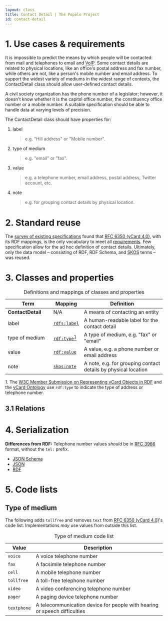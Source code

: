 ```yaml
---
layout: class
title: Contact Detail | The Popolo Project
id: contact-detail
---
```


<h1 id="use-cases-and-requirements">1. Use cases &amp; requirements</h1>

It is impossible to predict the means by which people will be contacted: from mail and telephones to email and <abbr title="Voice over Internet Protocol">VoIP</abbr>. Some contact details are related to physical locations, like an office's postal address and fax number, while others are not, like a person's mobile number and email address. To support the widest variety of mediums in the widest range of contexts, the ContactDetail class should allow user-defined contact details.

<div class="well well-example">
  <p>A civil society organization has the phone number of a legislator; however, it doesn't know whether it is the capitol office number, the constituency office number or a mobile number. A suitable specification should be able to handle data at varying levels of precision.</p>
</div>

The ContactDetail class should have properties for:

1. label

    >e.g. "Hill address" or "Mobile number".

1. type of medium

    >e.g. "email" or "fax".

1. value

    >e.g. a telephone number, email address, postal address, Twitter account, etc.

1. note

    >e.g. for grouping contact details by physical location.

<h1 id="standard-reuse">2. Standard reuse</h1>

The [survey of existing specifications](/appendices/survey.html) found that [RFC 6350 (vCard 4.0)](http://tools.ietf.org/html/rfc6350), with its RDF mappings, is the only vocabulary to meet all [requirements](#use-cases-and-requirements). Few specification allow for the ad hoc definition of contact details. Ultimately, only the data model – consisting of RDF, RDF Schema, and <abbr title="Simple Knowledge Organization System">SKOS</abbr> terms – was reused.

<h1 id="classes-and-properties">3. Classes and properties</h1>

<table>
  <caption>Definitions and mappings of classes and properties</caption>
  <thead>
    <tr>
      <th width="130">Term</th>
      <th>Mapping</th>
      <th>Definition</th>
    </tr>
  </thead>
  <tbody>
    <tr>
      <td><strong>ContactDetail</strong></td>
      <td>N/A</td>
      <td>A means of contacting an entity</td>
    </tr>
    <tr id="rdfs:label">
      <td>label</td>
      <td><code><a href="http://www.w3.org/TR/rdf-schema/#ch_label" title="http://www.w3.org/2000/01/rdf-schema#label">rdfs:label</a></code></td>
      <td>A human-readable label for the contact detail</td>
    </tr>
    <tr id="rdf:type">
      <td>type of medium</td>
      <td><code><a href="http://www.w3.org/TR/rdf-schema/#ch_type" title="http://www.w3.org/1999/02/22-rdf-syntax-ns#type">rdf:type</a></code><a href="#note1"><sup>1</sup></a></td>
      <td>A type of medium, e.g. "fax" or "email"</td>
    </tr>
    <tr id="rdf:value">
      <td>value</td>
      <td><code><a href="http://www.w3.org/TR/rdf-schema/#ch_value" title="http://www.w3.org/1999/02/22-rdf-syntax-ns#value">rdf:value</a></code></td>
      <td>A value, e.g. a phone number or email address</td>
    </tr>
    <tr id="skos:note">
      <td>note</td>
      <td><code><a href="http://www.w3.org/TR/skos-reference/#notes" title="http://www.w3.org/1999/02/22-rdf-syntax-ns#value">skos:note</a></code></td>
      <td>A note, e.g. for grouping contact details by physical location</td>
    </tr>
  </tbody>
</table>

<p class="note" id="note1">1. The <a href="http://www.w3.org/Submission/vcard-rdf/#Param">W3C Member Submission on Representing vCard Objects in RDF</a> and the <a href="http://www.w3.org/TR/vcard-rdf/#Code_Sets">vCard Ontology</a> use <code>rdf:type</code> to indicate the type of address or telephone number.</p>

## 3.1 Relations

<h1 id="serialization">4. Serialization</h1>

**Differences from RDF:** Telephone number values <em class="rfc2119">should</em> be in [RFC 3966](http://tools.ietf.org/html/rfc3966) format, without the `tel:` prefix.

<ul class="nav nav-tabs no-js">
  <li><a href="#contact-detail-schema">JSON Schema</a></li>
  <li class="active"><a href="#contact-detail-json">JSON</a></li>
  <li><a href="#contact-detail-rdf">RDF</a></li>
</ul>

<div class="tab-content no-js">
  <div class="tab-pane" id="contact-detail-schema" data-url="/schemas/contact_detail.json"></div>
  <div class="tab-pane active" id="contact-detail-json" data-url="/examples/contact_detail.json"></div>
  <div class="tab-pane" id="contact-detail-rdf" data-url="/examples/contact_detail.ttl"></div>
</div>

<h1 id="code-lists">5. Code lists</h1>

## Type of medium

The following adds `tollfree` and removes `text` from [RFC 6350 (vCard 4.0)](http://tools.ietf.org/html/rfc6350#section-6.4.1)'s code list. Implementations <em class="rfc2119">may</em> use values from outside this list.

<table id="medium-types">
  <caption>Type of medium code list</caption>
  <thead>
    <tr>
      <th>Value</th>
      <th>Description</th>
    </tr>
  </thead>
  <tbody>
    <tr>
      <td><code>voice</code></td>
      <td>A voice telephone number</td>
    </tr>
    <tr>
      <td><code>fax</code></td>
      <td>A facsimile telephone number</td>
    </tr>
    <tr>
      <td><code>cell</code></td>
      <td>A mobile telephone number</td>
    </tr>
    <tr>
      <td><code>tollfree</code></td>
      <td>A toll-free telephone number</td>
    </tr>
    <tr>
      <td><code>video</code></td>
      <td>A video conferencing telephone number</td>
    </tr>
    <tr>
      <td><code>pager</code></td>
      <td>A paging device telephone number</td>
    </tr>
    <tr>
      <td><code>textphone</code></td>
      <td>A telecommunication device for people with hearing or speech difficulties</td>
    </tr>
  </tbody>
</table>
